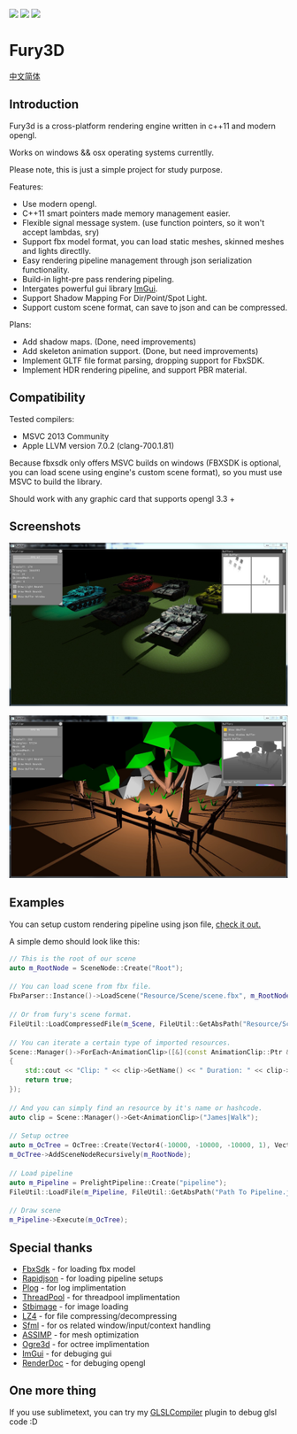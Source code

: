 ![](https://img.shields.io/badge/dev-v0.2.1-green.svg) ![](https://img.shields.io/badge/build-passing-green.svg) ![](https://img.shields.io/badge/license-MIT-blue.svg)

# Fury3D

[中文简体](README.ZH-CN.md)

## Introduction

Fury3d is a cross-platform rendering engine written in c++11 and modern opengl.

Works on windows && osx operating systems currentlly.

Please note, this is just a simple project for study purpose.

Features: 

* Use modern opengl.
* C++11 smart pointers made memory management easier.
* Flexible signal message system. (use function pointers, so it won't accept lambdas, sry)
* Support fbx model format, you can load static meshes, skinned meshes and lights directlly.
* Easy rendering pipeline management through json serialization functionality.
* Build-in light-pre pass rendering pipeling.
* Intergates powerful gui library [ImGui](https://github.com/ocornut/imgui).
* Support Shadow Mapping For Dir/Point/Spot Light.
* Support custom scene format, can save to json and can be compressed.

Plans:

* Add shadow maps. (Done, need improvements)
* Add skeleton animation support. (Done, but need improvements)
* Implement GLTF file format parsing, dropping support for FbxSDK.
* Implement HDR rendering pipeline, and support PBR material.

## Compatibility

Tested compilers: 

* MSVC 2013 Community
* Apple LLVM version 7.0.2 (clang-700.1.81)

Because fbxsdk only offers MSVC builds on windows (FBXSDK is optional, you can load scene using engine's custom scene format), so you must use MSVC to build the library.

Should work with any graphic card that supports opengl 3.3 +

## Screenshots

![Shadows](screenshots/1.jpg)

![PolyScene](screenshots/2.jpg)

## Examples

You can setup custom rendering pipeline using json file, [check it out.](https://github.com/sindney/fury3d/blob/master/examples/bin/Resource/Pipeline/DefferedLighting.json)

A simple demo should look like this: 

~~~~~~~~~~cpp
// This is the root of our scene
auto m_RootNode = SceneNode::Create("Root");

// You can load scene from fbx file.
FbxParser::Instance()->LoadScene("Resource/Scene/scene.fbx", m_RootNode, importOptions);

// Or from fury's scene format.
FileUtil::LoadCompressedFile(m_Scene, FileUtil::GetAbsPath("Resource/Scene/scene.bin"));

// You can iterate a certain type of imported resources.
Scene::Manager()->ForEach<AnimationClip>([&](const AnimationClip::Ptr &clip) -> bool
{
	std::cout << "Clip: " << clip->GetName() << " Duration: " << clip->GetDuration() << std::endl;
	return true;
});

// And you can simply find an resource by it's name or hashcode.
auto clip = Scene::Manager()->Get<AnimationClip>("James|Walk");

// Setup octree
auto m_OcTree = OcTree::Create(Vector4(-10000, -10000, -10000, 1), Vector4(10000, 10000, 10000, 1), 2);
m_OcTree->AddSceneNodeRecursively(m_RootNode);

// Load pipeline
auto m_Pipeline = PrelightPipeline::Create("pipeline");
FileUtil::LoadFile(m_Pipeline, FileUtil::GetAbsPath("Path To Pipeline.json"));

// Draw scene
m_Pipeline->Execute(m_OcTree);
~~~~~~~~~~

## Special thanks

* [FbxSdk](http://www.autodesk.com/products/fbx/overview) - for loading fbx model
* [Rapidjson](https://github.com/miloyip/rapidjson) - for loading pipeline setups
* [Plog](https://github.com/SergiusTheBest/plog) - for log implimentation
* [ThreadPool](https://github.com/progschj/ThreadPool) - for threadpool implimentation
* [Stbimage](https://github.com/nothings/stb) - for image loading
* [LZ4](https://github.com/Cyan4973/lz4) - for file compressing/decompressing
* [Sfml](http://www.sfml-dev.org) - for os related window/input/context handling
* [ASSIMP](https://github.com/assimp/assimp) - for mesh optimization
* [Ogre3d](http://www.ogre3d.org) - for octree implimentation
* [ImGui](https://github.com/ocornut/imgui) - for debuging gui
* [RenderDoc](https://github.com/baldurk/renderdoc) - for debuging opengl

## One more thing

If you use sublimetext, you can try my [GLSLCompiler](https://github.com/sindney/GLSLCompiler) plugin to debug glsl code :D
